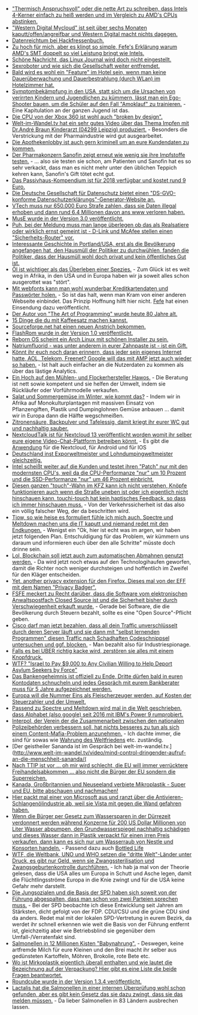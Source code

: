 * ["Thermisch Anspruchsvoll" oder die nette Art zu schreiben, dass Intels 4-Kerner einfach zu heiß werden und im Vergleich zu AMD's CPUs abstinken.](https://www.heise.de/newsticker/meldung/13-Zoll-Notebooks-Intels-Mini-Quadcore-schnell-aber-thermisch-anspruchsvoll-3934624.html)
* ["Western Digital Mycloud" ist seit über sechs Monaten kaputt/offen/angreifbar und Western Digital macht nichts dagegen.](https://blog.fefe.de/?ts=a4ac7752)
* [Datenreichtum bei Hackfressenbuch.](https://blog.fefe.de/?ts=a4ac76cf)
* [Zu hoch für mich, aber es klingt so simple, Fefe's Erklärung warum AMD's SMT doppelt so viel Leistung bringt wie Intels.](https://blog.fefe.de/?ts=a4ac7405)
* [Schöne Nachricht, das Linux Journal wird doch nicht eingestellt.](https://www.pro-linux.de/news/1/25476/linux-journal-macht-weiter.html)
* [Sexroboter und wie sich die Gesellschaft weiter entfremdet.](https://www.heise.de/newsticker/meldung/Sexroboter-Hype-oder-Trend-3935769.html)
* [Bald wird es wohl ein "Feature" im Hotel sein, wenn man keine Dauerüberwachung und Dauerbestrahlung (durch WLan) im Hotelzimmer hat.](https://www.golem.de/news/smart-home-alexa-kommt-in-den-lichtschalter-und-den-badspiegel-1801-132010.html)
* [Symptombekämpfung in den USA, statt sich um die Ursachen von verirrten Kindern und Jugendlichen zu kümmern, lässt man ein Ego-Shooter bauen, um die Schüler auf den Fall "Amoklauf" zu trainieren.](https://www.golem.de/news/us-army-multiplayer-spiel-lehrt-verhalten-bei-schulamoklaeufen-1801-132017.html) - Eine Kapitulation an der ganzen Jugend ist das.
* [Die CPU von der Xbox 360 ist wohl auch "broken by design".](https://randomascii.wordpress.com/2018/01/07/finding-a-cpu-design-bug-in-the-xbox-360/)
* [Welt-im-Wandel.tv hat ein sehr gutes Video über das Thema Impfen mit Dr.André Braun Kinderarzt (04299 Leipzig) produziert.](https://www.youtube.com/watch?v=fUxxDmvbyac) - Besonders die Verstrickung mit der Pharmaindustrie wird gut ausgearbeitet.
* [Die Apothekenlobby ist auch gern kriminell um an eure Kundendaten zu kommen.](https://blog.fefe.de/?ts=a4ad7f8e)
* [Der Pharmakonzern Sanofin zeigt erneut wie wenig sie ihre Impfstoffe testen.](https://netzfrauen.org/2018/01/08/54752/) - ... also sie testen sie schon, am Patienten und Sanofin hat es so sehr verkackt, dass man es nicht mehr unter den üblichen Teppich kehren kann, Sanofin's Gift tötet echt gut.
* [Das Passivhaus-Kompendium ist für 2018 verfügbar und kostet rund 9 Euro.](http://www.sonnenseite.com/de/tipps/passivhaeuser-komfortabel-zukunftssicher-und-sparsam.html)
* [Die Deutsche Gesellschaft für Datenschutz bietet einen "DS-GVO-konforme Datenschutzerklärungs"-Generator-Website an.](https://dg-datenschutz.de/muster-datenschutzerklarung/)
* [VTech muss nur 650.000 Euro Strafe zahlen, dass sie Daten illegal erhoben und dann rund 6.4 Millionen davon ans www verloren haben.](https://www.heise.de/newsticker/meldung/Millionen-Profildaten-gehackt-650-000-Dollar-Strafe-fuer-Leck-bei-Spielzeug-Firma-VTech-3936912.html)
* [MusE wurde in der Version 3.0 veröffentlicht.](https://www.pro-linux.de/news/1/25484/muse-30-erschienen.html)
* [Puh, bei der Meldung muss man lange überlegen ob das als Realsatiere oder wirklich ernst gemeint ist - D-Link und McAfee stellen einen "Sicherheits-Router" vor.](https://www.golem.de/news/wlan-d-link-und-mcafee-stellen-sicherheits-router-vor-1801-132066.html)
* [Interessante Geschichte in Portland/USA, erst als die Bevölkerung angefangen hat, den Hausmüll der Politiker zu durchwühlen, fanden die Politiker, dass der Hausmüll wohl doch privat und kein öffentliches Gut ist.](https://blog.fefe.de/?ts=a4abc3d4)
* [Öl ist wichtiger als das Überleben einer Spezies.](https://netzfrauen.org/2018/01/09/uganda/) - Zum Glück ist es weit weg in Afrika, in den USA und in Europa haben wir ja soweit alles schon ausgerottet was "stört".
* [Mit webfonts kann man wohl wunderbar Kreditkartendaten und Passwörter holen.](https://blog.fefe.de/?ts=a4abe6d3) - So ist das halt, wenn man Kram von einer anderen Webseite einbindet. Das Prinzip Hoffnung hilft hier nicht. [Fefe](https://blog.fefe.de/?ts=a4abb19f) hat einen Einsendung dazu veröffentlicht.
* [Der Autor von "The Art of Programming" wurde heute 80 Jahre alt.](https://www.heise.de/newsticker/meldung/Donald-E-Knuth-Der-Informatik-Papst-wird-80-3936496.html)
* [15 Dinge die du mit Kaffeesatz machen kannst.](https://www.smarticular.net/kaffeesatz-in-garten-haushalt-und-kosmetik-weiterverwenden/)
* [Sourceforge.net hat einen neuen Anstrich bekommen.](https://sourceforge.net/)
* [FlashRom wurde in der Version 1.0 veröffentlicht.](https://www.pro-linux.de/news/1/25486/flashrom-10-freigegeben.html)
* [Reborn OS scheint ein Arch Linux mit schönen Installer zu sein.](https://rebornos.wordpress.com/)
* [Natriumfluorid - was unter anderem in eurer Zahnpaste ist - ist ein Gift.](https://de.wikipedia.org/wiki/Natriumfluorid)
* [Könnt ihr euch noch daran erinnern, dass jeder sein eigenes Internet hatte, AOL, Telekom, Freenet? Google will das mit AMP jetzt auch wieder so haben.](https://blog.fefe.de/?ts=a4a8c866) - Ist halt auch einfacher an die Nutzerdaten zu kommen als über das lästige Analytics.
* [Ein Hoch auf den Mühlen- und Flockerhersteller Hawos.](https://hawos.de/) - Die Beratung ist nett sowie kompetent und sie helfen der Umwelt, indem sie Rückläufer oder Vorführmodelle verkaufen.
* [Salat und Sommergemüse im Winter, wie kommt das?](https://netzfrauen.org/2018/01/11/mar-de-plastico/) - Indem wir in Afrika auf Monokulturplantagen mit massiven Einsatz von Pflanzengiften, Plastik und Dumpinglohnen Gemüse anbauen ... damit wir in Europa dann die Hälfte wegschmeißen.
* [Zitronensäure, Backpulver und Tafelessig, damit kriegt ihr eurer WC gut und nachhaltig sauber.](https://www.smarticular.net/toilette-reinigen-und-sauber-halten-mit-hausmitteln/)
* [NextcloudTalk ist für Nextcloud 13 veröffentlicht worden womit ihr selber eure eigene Video-Chat-Plattform betreiben könnt.](https://nextcloud.com/blog/introducing-a-full-self-hosted-audiovideo-and-chat-communication-platform-nextcloud-talk/) - Es gibt die [Anwendung](http://karlitschek.de/2018/01/nextcloud-talk-is-here/) für die Nextcloud, für Android und für IOS
* [Deutschland inst Exporweltmeister und Lohndumpingweltmeister gleichzeitig.](https://netzfrauen.org/2018/01/11/lohndumping/)
* [Intel scheißt weiter auf die Kunden und testet ihren "Patch" nur mit den modernsten CPU's, weil da die CPU-Performanze "nur" um 10 Prozent und die SSD-Performanze "nur" um 46 Prozent einbricht.](https://blog.fefe.de/?ts=a4a942dc)
* [Diesen ganzen "touch"-Wahn im KFZ kann ich nicht verstehen, Knöpfe funktionieren auch wenn die Straße uneben ist oder ich eigentlich nicht hinschauen kann, touchi-touch hat kein haptisches Feedback, so dass ich immer hinschauen muss.](https://www.heise.de/forum/heise-online/News-Kommentare/Mercedes-zeigt-Infotainment-System-MBUX-mit-kuenstlicher-Intelligenz/Sind-diese-Spinner-jemals-mit-dem-Auto-unterwegs-gewesen/posting-31672595/show/) - Von der Verkehrssicherheit ist das also ein völlig falscher Weg, der da beschritten wird.
* [Tjow, so wie heise es formuliert fühle ich mich auch. Spectre und Meltdown machen uns die IT kaputt und niemand redet mit den Endkungen.](https://www.heise.de/newsticker/meldung/Kommentar-zu-Meltdown-Spectre-Chaos-statt-Kundendienst-3938140.html) - Wenigst ein "Ok, hier ist echt was im argen, wir haben jetzt folgenden Plan. Entschuldigung für das Problem, wir kümmern uns daraum und informieren euch über den alle Schritte" müsste doch drinne sein.
* [Lol, Blockchain soll jetzt auch zum automatischen Abmahnen genutzt werden.](https://www.heise.de/tp/features/Blockchain-als-Mode-3939590.html) - Da wird jetzt noch etwas auf den Technologihaufen geworfen, damit die Richter noch weniger durchsteigen und hoffentlich im Zweifel für den Kläger entscheiden.
* [Yet, another privacy extension für den Firefox. Dieses mal von der EFF mit dem Namen "Privacy Badger".](https://www.eff.org/privacybadger)
* [FSFE meckert zu Recht darüber, dass die Software vom elektronischen Anwaltspostfach Closed Source ist und die Sicherheit bisher durch Verschwiegenheit erkauft wurde.](https://www.pro-linux.de/news/1/25497/fsfe-fordert-%C3%96ffnung-des-quellcodes-f%C3%BCr-das-besondere-elektronische-anwalts.html) - Gerade bei Software, die die Bevölkerung durch Steuern bezahlt, sollte es eine "Open Source"-Pflicht geben.
* [Cisco darf man jetzt bezahlen, dass all dein Traffic unverschlüsselt durch deren Server läuft und sie dann mit "selbst lernenden Programmen" diesen Traffic nach Schadhaften Codeschnippsel untersuchen und ggf. blocken.](https://www.pro-linux.de/news/1/25497/fsfe-fordert-%C3%96ffnung-des-quellcodes-f%C3%BCr-das-besondere-elektronische-anwalts.html) - Man bezahlt also für Industriespionage.
* [Falls es bei UBER richtig kacke wird, zerstören sie alles mit einem Knopfdruck.](https://blog.fefe.de/?ts=a4a65aca)
* [WTF? "Israel to Pay $9,000 to Any Civilian Willing to Help Deport Asylum Seekers by Force"](https://blog.fefe.de/?ts=a4a66f57)
* [Das Bankengeheimnis ist offiziell zu Ende, Dritte dürfen bald in euren Kontodaten schnucheln und jedes Gespräch mit eurem Bankberater muss für 5 Jahre aufgezeichnet werden.](https://blog.fefe.de/?ts=a4a6057e)
* [Europa will die Nummer Eins als Fleischerzeuger werden, auf Kosten der Steuerzahler und der Umwelt.](https://netzfrauen.org/2018/01/12/agrarindustrie/)
* [Passend zu Spectre und Meltdown wird mal in die Welt geschrieben, dass Alphabet (also google) seit 2016 mit IBM's Power 9 rumprobiert.](https://zaitcev.livejournal.com/243077.html)
* [Interpol, der Verein der die Zusammenarbeit zwischen den nationalen Polizeibehörden verbessern soll, hat nichts besseres zu tun als sich einem Content-Mafia-Problem anzunehmen.](https://www.golem.de/news/fernsehen-interpol-beendet-illegales-iptv-streaming-von-sky-1801-132154.html) - Ich dachte immer, die sind für sowas wie [Wahrung des Weltfriedens](https://de.wikipedia.org/wiki/Interpol) etc. zuständig.
* [Der geistheiler Sananda ist im Gespräch bei welt-im-wandel.tv.](http://www.welt-im-wandel.tv/video/mind-control-dringender-aufruf-an-die-menschheit-sananda/(
* [Nach TTIP ist vor ... oh mir wird schlecht, die EU will immer verrücktere Freihandelsabkommen ... also nicht die Bürger der EU sondern die Superreichen.](https://www.heise.de/tp/features/Was-wurde-aus-TTIP-Ceta-und-den-anderen-Freihandelsabkommen-3935971.html)
* [Kanada, Großbritannien und Neuseeland verbiete Mikroplastik - Super und EU, bitte abschauen und nachmachen!](https://netzfrauen.org/2018/01/13/mikoplastik-2/)
* [Hier packt mal einer von Microsoft aus und ranzt über die Antivieren-Schlangenölindustrie ab, weil sie Vista mit gegen die Wand gefahren haben.](https://blog.fefe.de/?ts=a4a73b22)
* [Wenn die Bürger per Gesetz zum Wassersparen in der Dürrezeit verdonnert werden während Konzerne für 200 US Dollar Millionen von Liter Wasser abpumpen, den Grundwasserspiegel nachhaltig schädigen und dieses Wasser dann in Plastik verpackt für einen irren Preis verkaufen, dann kann es sich nur um Wasserraub von Nestle und Konsorten handeln.](https://netzfrauen.org/2018/01/13/nestlewater/) - Passend dazu auch [Bottled Life](http://www.bottledlifefilm.com/)
* [WTF, die Weltbank, UNO und WHO setzen die "dritte Welt"-Länder unter Druck, es gibt nur Geld, wenn sie Zwangssterilisation und Zwangsgeburtenkontrolle durchführen.](https://netzfrauen.org/2018/01/13/weltbank-2/) - Ich hab ja mal von der Theorie gelesen, dass die USA alles um Europa in Schutt und Asche legen, damit die Flüchtlingsströme Europa in die Knie zwingt und für die USA keine Gefahr mehr darstellt.
* [Die Jungsozialen und die Basis der SPD haben sich soweit von der Führung abgespalten, dass man schon von zwei Parteien sprechen muss.](https://www.maskenfall.de/?p=12278) - Bei der SPD beobachte ich diese Entwicklung seit Jahren am Stärksten, dicht gefolgt von der FDP. CDU/CSU und die grüne CDU sind da anders. Redet mal mit der lokalen SPD-Vertretung in eurem Bezirk, da werdet ihr schnell erkennen wie weit die Basis von der Führung entfernt ist, gleichzeitig aber wie Betriebsblind sie gegenüber dem Umfall-/Verratenfakt sind.
* [Salmonellen in 12 Millionen Kisten "Babynahrung".](https://netzfrauen.org/2018/01/14/lactalis-2/) - Deswegen, keine artfremde Milch für eure Kleinen und den Brei macht ihr selber aus gedünsteten Kartoffeln, Möhren, Brokolie, rote Bete etc.
* [Wo ist Mirkoplastik eigentlich überall enthalten und wie lautet die Bezeichnung auf der Verpackung? Hier gibt es eine Liste die beide Fragen beantwortet.](https://www.smarticular.net/mikroplastik-liste-definition-in-kosmetik-vermeiden-alternativen/)
* [Roundcube wurde in der Version 1.3.4 veröffentlicht.](https://roundcube.net/news/2018/01/14/update-1.3.4-released)
* [Lactalis hat die Salmonellen in einer internen Überprüfung wohl schon gefunden, aber es gibt kein Gesetz das sie dazu zwingt, dass sie das melden müssen.](https://blog.fefe.de/?ts=a4a5855b) - Da lieber Salmonellen in 83 Ländern ausbrechen lassen.
